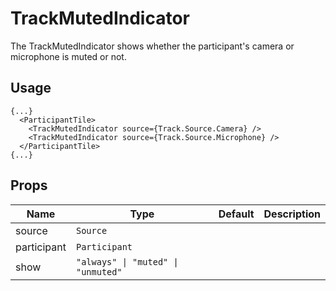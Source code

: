 <!--
!!!! Autogenerated File !!!!
This file was created by @livekit/components-docs-gen and should not be changed manually.
The contents of this file can be replaced at any time which would lead to the loss of all manual changes.
-->

# TrackMutedIndicator

The TrackMutedIndicator shows whether the participant's camera or microphone is muted or not.

## Usage

```tsx
{...}
  <ParticipantTile>
    <TrackMutedIndicator source={Track.Source.Camera} />
    <TrackMutedIndicator source={Track.Source.Microphone} />
  </ParticipantTile>
{...}
```

<!--USAGE_INSERT_MARKER-->


## Props

| Name | Type | Default | Description |
| --- | --- | --- | --- |
| source | `Source` |  |  |
| participant | `Participant` |  |  |
| show | `"always" \| "muted" \| "unmuted"` |  |  |

